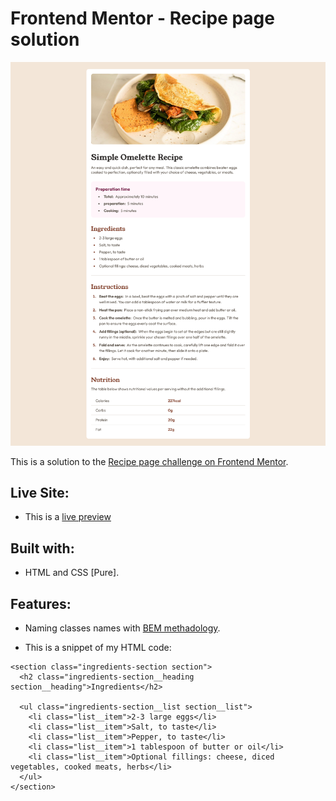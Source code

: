 # Frontend Mentor - Recipe page solution

![Screenshot of the website](./assets/preview/screenshot.png)

This is a solution to the [Recipe page challenge on Frontend    Mentor](https://www.frontendmentor.io/challenges/recipe-page-KiTsR8QQKm).

## Live Site:
- This is a [live preview](https://iabdwahab.me/frontend-mentor-solutions/solutions/recipe-page)

## Built with:

- HTML and CSS [Pure].

## Features:

- Naming classes names with [BEM methadology](https://en.bem.info/methodology/).

- This is a snippet of my HTML code:

```
<section class="ingredients-section section">
  <h2 class="ingredients-section__heading section__heading">Ingredients</h2>

  <ul class="ingredients-section__list section__list">
    <li class="list__item">2-3 large eggs</li>
    <li class="list__item">Salt, to taste</li>
    <li class="list__item">Pepper, to taste</li>
    <li class="list__item">1 tablespoon of butter or oil</li>
    <li class="list__item">Optional fillings: cheese, diced vegetables, cooked meats, herbs</li>
  </ul>
</section>
```
